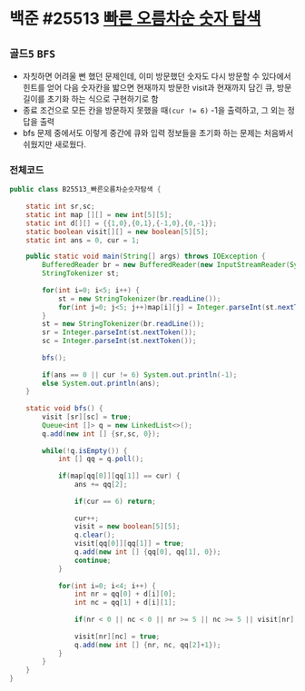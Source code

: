 # 백준 #25513 [빠른 오름차순 숫자 탐색](https://www.acmicpc.net/problem/25513)
`골드5` `BFS`
---
- 자칫하면 어려울 뻔 했던 문제인데, 이미 방문했던 숫자도 다시 방문할 수 있다에서 힌트를 얻어 다음 숫자칸을 밟으면 현재까지 방문한 visit과 현재까지 담긴 큐, 방문 길이를 초기화 하는 식으로 구현하기로 함
- 종료 조건으로 모든 칸을 방문하지 못했을 때`(cur != 6)` -1을 출력하고, 그 외는 정답을 출력
- bfs 문제 중에서도 이렇게 중간에 큐와 입력 정보들을 초기화 하는 문제는 처음봐서 쉬웠지만 새로웠다.

### 전체코드
```java
public class B25513_빠른오름차순숫자탐색 {
	
	static int sr,sc;
	static int map [][] = new int[5][5];
	static int d[][] = {{1,0},{0,1},{-1,0},{0,-1}};
	static boolean visit[][] = new boolean[5][5];
	static int ans = 0, cur = 1;

	public static void main(String[] args) throws IOException {
		BufferedReader br = new BufferedReader(new InputStreamReader(System.in));
		StringTokenizer st;
		
		for(int i=0; i<5; i++) {
			st = new StringTokenizer(br.readLine());
			for(int j=0; j<5; j++)map[i][j] = Integer.parseInt(st.nextToken());
		}
		st = new StringTokenizer(br.readLine());
		sr = Integer.parseInt(st.nextToken());
		sc = Integer.parseInt(st.nextToken());
		
		bfs();
		
		if(ans == 0 || cur != 6) System.out.println(-1);
		else System.out.println(ans);
	}
	
	static void bfs() {
		visit [sr][sc] = true;
		Queue<int []> q = new LinkedList<>();
		q.add(new int [] {sr,sc, 0});
		
		while(!q.isEmpty()) {
			int [] qq = q.poll();
			
			if(map[qq[0]][qq[1]] == cur) {
				ans += qq[2];
				
				if(cur == 6) return;
				
				cur++;
				visit = new boolean[5][5];
				q.clear();
				visit[qq[0]][qq[1]] = true;
				q.add(new int [] {qq[0], qq[1], 0});
				continue;
			}
			
			for(int i=0; i<4; i++) {
				int nr = qq[0] + d[i][0];
				int nc = qq[1] + d[i][1];
				
				if(nr < 0 || nc < 0 || nr >= 5 || nc >= 5 || visit[nr][nc] || map[nr][nc] == -1) continue;
				
				visit[nr][nc] = true;
				q.add(new int [] {nr, nc, qq[2]+1});
			}
		}
	}
}

```
